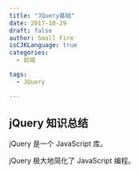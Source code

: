 ```yaml
---
title: "JQuery基础"
date: 2017-10-29
draft: false
author: Small Fire
isCJKLanguage: true
categories: 
  - 前端

tags: 
  - JQuery

---
```


## jQuery 知识总结

jQuery 是一个 JavaScript 库。

jQuery 极大地简化了 JavaScript 编程。

